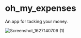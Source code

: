 # oh_my_expenses

An app for tacking your money.

![Screenshot_1627140709 (1)](https://user-images.githubusercontent.com/61940095/126873610-e9f0a65f-67a3-4f4f-bf55-0932ee5bcfae.png)



